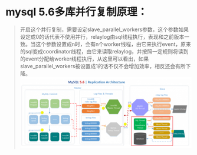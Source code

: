 # mysql 5.6多库并行复制原理：

> 开启这个并行复制，需要设定slave_parallel_workers参数，这个参数如果设定成0的话代表不使用并行，relaylog由sql线程执行，表现和之前版本一致。当这个参数设置成n时，会有n个worker线程，由它来执行event，原来的sql变成coordinator线程，由它来读取relaylog，并按照一定规则将读到的event分配给worker线程执行，从这里可以看出，如果slave_parallel_workers被设置成1的话不仅不会增加效率，相反还会有所下降。![](pic\5.6并行复制.png)